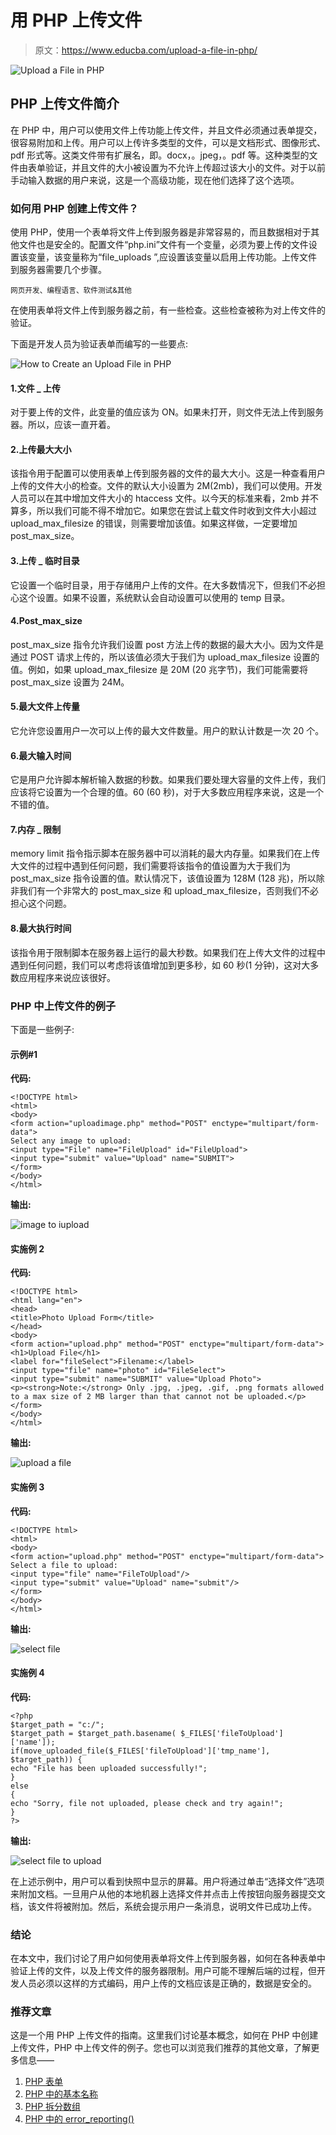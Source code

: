 # 用 PHP 上传文件

> 原文：<https://www.educba.com/upload-a-file-in-php/>

![Upload a File in PHP](img/8eb063e9b3e64f74c0ca06bc6891828a.png)



## PHP 上传文件简介

在 PHP 中，用户可以使用文件上传功能上传文件，并且文件必须通过表单提交，很容易附加和上传。用户可以上传许多类型的文件，可以是文档形式、图像形式、pdf 形式等。这类文件带有扩展名，即。docx，。jpeg，。pdf 等。这种类型的文件由表单验证，并且文件的大小被设置为不允许上传超过该大小的文件。对于以前手动输入数据的用户来说，这是一个高级功能，现在他们选择了这个选项。

### 如何用 PHP 创建上传文件？

使用 PHP，使用一个表单将文件上传到服务器是非常容易的，而且数据相对于其他文件也是安全的。配置文件“php.ini”文件有一个变量，必须为要上传的文件设置该变量，该变量称为“file_uploads ”,应设置该变量以启用上传功能。上传文件到服务器需要几个步骤。

<small>网页开发、编程语言、软件测试&其他</small>

在使用表单将文件上传到服务器之前，有一些检查。这些检查被称为对上传文件的验证。

下面是开发人员为验证表单而编写的一些要点:

![How to Create an Upload File in PHP](img/f0e2427751767f56cab009b06eb6fad1.png)



#### 1.文件 _ 上传

对于要上传的文件，此变量的值应该为 ON。如果未打开，则文件无法上传到服务器。所以，应该一直开着。

#### 2.上传最大大小

该指令用于配置可以使用表单上传到服务器的文件的最大大小。这是一种查看用户上传的文件大小的检查。文件的默认大小设置为 2M(2mb)，我们可以使用。开发人员可以在其中增加文件大小的 htaccess 文件。以今天的标准来看，2mb 并不算多，所以我们可能不得不增加它。如果您在尝试上载文件时收到文件大小超过 upload_max_filesize 的错误，则需要增加该值。如果这样做，一定要增加 post_max_size。

#### 3.上传 _ 临时目录

它设置一个临时目录，用于存储用户上传的文件。在大多数情况下，但我们不必担心这个设置。如果不设置，系统默认会自动设置可以使用的 temp 目录。

#### 4.Post_max_size

post_max_size 指令允许我们设置 post 方法上传的数据的最大大小。因为文件是通过 POST 请求上传的，所以该值必须大于我们为 upload_max_filesize 设置的值。例如，如果 upload_max_filesize 是 20M (20 兆字节)，我们可能需要将 post_max_size 设置为 24M。

#### 5.最大文件上传量

它允许您设置用户一次可以上传的最大文件数量。用户的默认计数是一次 20 个。

#### 6.最大输入时间

它是用户允许脚本解析输入数据的秒数。如果我们要处理大容量的文件上传，我们应该将它设置为一个合理的值。60 (60 秒)，对于大多数应用程序来说，这是一个不错的值。

#### 7.内存 _ 限制

memory limit 指令指示脚本在服务器中可以消耗的最大内存量。如果我们在上传大文件的过程中遇到任何问题，我们需要将该指令的值设置为大于我们为 post_max_size 指令设置的值。默认情况下，该值设置为 128M (128 兆)，所以除非我们有一个非常大的 post_max_size 和 upload_max_filesize，否则我们不必担心这个问题。

#### 8.最大执行时间

该指令用于限制脚本在服务器上运行的最大秒数。如果我们在上传大文件的过程中遇到任何问题，我们可以考虑将该值增加到更多秒，如 60 秒(1 分钟)，这对大多数应用程序来说应该很好。

### PHP 中上传文件的例子

下面是一些例子:

#### 示例#1

**代码:**

```
<!DOCTYPE html>
<html>
<body>
<form action="uploadimage.php" method="POST" enctype="multipart/form-data">
Select any image to upload:
<input type="File" name="FileUpload" id="FileUpload">
<input type="submit" value="Upload" name="SUBMIT">
</form>
</body>
</html>
```

**输出:**

![image to iupload](img/f1d4c46b00b2d5875d8960f62ca04500.png)



#### 实施例 2

**代码:**

```
<!DOCTYPE html>
<html lang="en">
<head>
<title>Photo Upload Form</title>
</head>
<body>
<form action="upload.php" method="POST" enctype="multipart/form-data">
<h1>Upload File</h1>
<label for="fileSelect">Filename:</label>
<input type="file" name="photo" id="FileSelect">
<input type="submit" name="SUBMIT" value="Upload Photo">
<p><strong>Note:</strong> Only .jpg, .jpeg, .gif, .png formats allowed to a max size of 2 MB larger than that cannot not be uploaded.</p>
</form>
</body>
</html>
```

**输出:**

![upload a file](img/133c2349309cf9e24705444f872fae93.png)



#### 实施例 3

**代码:**

```
<!DOCTYPE html>
<html>
<body>
<form action="upload.php" method="POST" enctype="multipart/form-data">
Select a file to upload:
<input type="file" name="FileToUpload"/>
<input type="submit" value="Upload" name="submit"/>
</form>
</body>
</html>
```

**输出:**

![select file](img/b812e0bbbcd1f0463c7451082bc956e1.png)



#### 实施例 4

**代码:**

```
<?php
$target_path = "c:/";
$target_path = $target_path.basename( $_FILES['fileToUpload']['name']);
if(move_uploaded_file($_FILES['fileToUpload']['tmp_name'], $target_path)) {
echo "File has been uploaded successfully!";
}
else
{
echo "Sorry, file not uploaded, please check and try again!";
}
?>
```

**输出:**

![select file to upload](img/eff0dca1a768efb82bcfa1206f09a9c9.png)



在上述示例中，用户可以看到快照中显示的屏幕。用户将通过单击“选择文件”选项来附加文档。一旦用户从他的本地机器上选择文件并点击上传按钮向服务器提交文档，该文件将被附加。然后，系统会提示用户一条消息，说明文件已成功上传。

### 结论

在本文中，我们讨论了用户如何使用表单将文件上传到服务器，如何在各种表单中验证上传的文件，以及上传文件的服务器限制。用户可能不理解后端的过程，但开发人员必须以这样的方式编码，用户上传的文档应该是正确的，数据是安全的。

### 推荐文章

这是一个用 PHP 上传文件的指南。这里我们讨论基本概念，如何在 PHP 中创建上传文件，PHP 中上传文件的例子。您也可以浏览我们推荐的其他文章，了解更多信息——

1.  [PHP 表单](https://www.educba.com/php-form/)
2.  [PHP 中的基本名称](https://www.educba.com/basename-in-php/)
3.  [PHP 拆分数组](https://www.educba.com/php-split-array/)
4.  [PHP 中的 error_reporting()](https://www.educba.com/error_reporting-in-php/)





